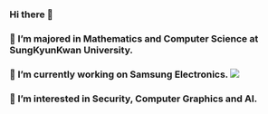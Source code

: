 ### Hi there 👋
### 🌱 I’m majored in Mathematics and Computer Science at SungKyunKwan University.
### 🔭 I’m currently working on Samsung Electronics. <img src="https://img.shields.io/badge/Samsung-1428A0?style=for-the-badge&logoColor=black">
### 🤔 I’m interested in Security, Computer Graphics and AI.

<!--
**HANWOOL0925/HANWOOL0925** is a ✨ _special_ ✨ repository because its `README.md` (this file) appears on your GitHub profile.

Here are some ideas to get you started:

- 🔭 I’m currently working on ...
- 🌱 I’m currently learning ...
- 👯 I’m looking to collaborate on ...
- 🤔 I’m looking for help with ...
- 💬 Ask me about ...
- 📫 How to reach me: ...
- 😄 Pronouns: ...
- ⚡ Fun fact: ...
-->
